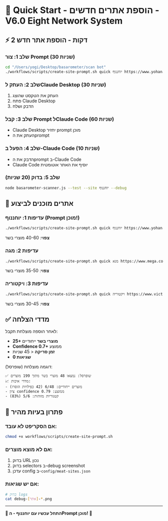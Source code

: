 # 🚀 Quick Start - הוספת אתרים חדשים - V6.0 Eight Network System

## ⚡ 2 דקות - הוספת אתר חדש

### שלב 1: צור Prompt (30 שניות)
```bash
cd "/Users/yogi/Desktop/basarometer/scan bot"
./workflows/scripts/create-site-prompt.sh quick יוחננוף https://www.yohananof.co.il
```

### שלב 2: העתק לClaude Desktop (30 שניות)
1. העתק את הטקסט שהוצג
2. פתח Claude Desktop
3. הדבק ושלח

### שלב 3: קבל Prompt לClaude Code (60 שניות)
- Claude Desktop יחזיר prompt מוכן
- העתק את הprompt

### שלב 4: הפעל ב-Claude Code (10 שניות)
- הדבק את הprompt ב-Claude Code
- Claude Code יוסיף את האתר אוטומטית

### שלב 5: בדוק (20 שניות)
```bash
node basarometer-scanner.js --test --site יוחננוף --debug
```

## 🎯 אתרים מוכנים לביצוע

### עדיפות 1: יוחננוף (Prompt מוכן!)
```bash
./workflows/scripts/create-site-prompt.sh quick יוחננוף https://www.yohananof.co.il
```
**צפוי**: 40-60 מוצרי בשר

### עדיפות 2: מגה
```bash
./workflows/scripts/create-site-prompt.sh quick מגא https://www.mega.co.il
```
**צפוי**: 35-50 מוצרי בשר

### עדיפות 3: ויקטוריה
```bash
./workflows/scripts/create-site-prompt.sh quick ויקטוריה https://www.victory.co.il
```
**צפוי**: 30-45 מוצרי בשר

## ✅ מדדי הצלחה

לאחר הוספה מוצלחת תקבל:
- **25+ מוצרי בשר** ייחודיים
- **Confidence 0.7+** ממוצע
- **זמן סריקה** < 45 שניות
- **0 שגיאות**

דוגמה מוצלחת (שופרסל):
```
✅ שופרסל: נמצאו 48 מוצרי בשר מתוך 199 מוצרים
📈 מדדי איכות:
- מוצרים ייחודיים: 6/48 (42 כפילויות הוסרו)
- ציון confidence ממוצע: 0.79
- קטגוריות מזוהות: 5/6 (83%)
```

## 🔧 פתרון בעיות מהיר

### אם הסקריפט לא עובד:
```bash
chmod +x workflows/scripts/create-site-prompt.sh
```

### אם לא מוצא מוצרים:
1. בדוק URL נכון
2. בדוק selectors ב-debug screenshot
3. עדכן config ב-`config/meat-sites.json`

### אם יש שגיאות:
```bash
# בדוק logs
cat debug-[אתר]-*.png
```

---

**🎯 התחל עכשיו עם יוחננוף - הPrompt מוכן!** 🚀